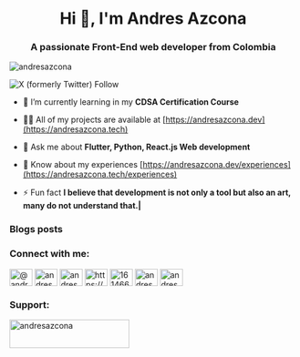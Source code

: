 <h1 align="center">Hi 👋, I'm Andres Azcona</h1>
<h3 align="center">A passionate Front-End web developer from Colombia</h3>

<p align="left"> <img src="https://komarev.com/ghpvc/?username=andresazcona&label=Profile%20views&color=0e75b6&style=flat" alt="andresazcona" /> </p>

<p align="left"> <img alt="X (formerly Twitter) Follow" src="https://img.shields.io/twitter/follow/andresazcona10">
 </p>


- 🌱 I’m currently learning in my **CDSA Certification Course**

- 👨‍💻 All of my projects are available at [https://andresazcona.dev](https://andresazcona.tech)

- 💬 Ask me about **Flutter, Python, React.js Web development**

- 📄 Know about my experiences [https://andresazcona.dev/experiences](https://andresazcona.tech/experiences)

- ⚡ Fun fact **I believe that development is not only a tool but also an art, many do not understand that.|**

### Blogs posts
<!-- BLOG-POST-LIST:START -->
<!-- BLOG-POST-LIST:END -->

<h3 align="left">Connect with me:</h3>
<p align="left">
<a href="https://codepen.io/@andresazcona" target="blank"><img align="center" src="https://raw.githubusercontent.com/rahuldkjain/github-profile-readme-generator/master/src/images/icons/Social/codepen.svg" alt="@andresazcona" height="30" width="40" /></a>
<a href="https://dev.to/andresazcona" target="blank"><img align="center" src="https://raw.githubusercontent.com/rahuldkjain/github-profile-readme-generator/master/src/images/icons/Social/devto.svg" alt="andresazcona" height="30" width="40" /></a>
<a href="https://twitter.com/andresazcona10" target="blank"><img align="center" src="https://raw.githubusercontent.com/rahuldkjain/github-profile-readme-generator/master/src/images/icons/Social/twitter.svg" alt="andresazcona10" height="30" width="40" /></a>
<a href="https://linkedin.com/in/https://www.linkedin.com/in/andr%c3%a9s-azcona-86147614b/" target="blank"><img align="center" src="https://raw.githubusercontent.com/rahuldkjain/github-profile-readme-generator/master/src/images/icons/Social/linked-in-alt.svg" alt="https://www.linkedin.com/in/andr%c3%a9s-azcona-86147614b/" height="30" width="40" /></a>
<a href="https://stackoverflow.com/users/16146661" target="blank"><img align="center" src="https://raw.githubusercontent.com/rahuldkjain/github-profile-readme-generator/master/src/images/icons/Social/stack-overflow.svg" alt="16146661" height="30" width="40" /></a>
<a href="https://dribbble.com/andresazcona" target="blank"><img align="center" src="https://raw.githubusercontent.com/rahuldkjain/github-profile-readme-generator/master/src/images/icons/Social/dribbble.svg" alt="andresazcona" height="30" width="40" /></a>
<a href="https://www.behance.net/andresazcona" target="blank"><img align="center" src="https://raw.githubusercontent.com/rahuldkjain/github-profile-readme-generator/master/src/images/icons/Social/behance.svg" alt="andresazcona" height="30" width="40" /></a>
</p>


<h3 align="left">Support:</h3>
<p><a href="https://ko-fi.com/andresazcona"> <img align="left" src="https://cdn.ko-fi.com/cdn/kofi3.png?v=3" height="50" width="210" alt="andresazcona" /></a></p><br><br>


